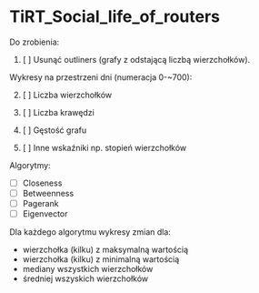 # TiRT_Social_life_of_routers

Do zrobienia:

1. [ ] Usunąć outliners (grafy z odstającą liczbą wierzchołków).

Wykresy na przestrzeni dni (numeracja 0-~700):

2. [ ] Liczba wierzchołków

3. [ ] Liczba krawędzi

4. [ ] Gęstość grafu

5. [ ] Inne wskaźniki np. stopień wierzchołków

 Algorytmy:
  - [ ] Closeness
  - [ ] Betweenness
  - [ ] Pagerank
  - [ ] Eigenvector
  
  Dla każdego algorytmu wykresy zmian dla:
  - wierzchołka (kilku) z maksymalną wartością
  - wierzchołka (kilku) z minimalną wartością
  - mediany wszystkich wierzchołków
  - średniej wszyskich wierzchołków
